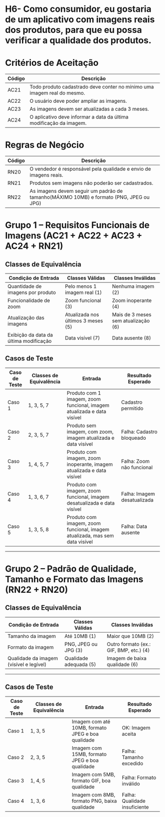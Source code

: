 # H6- **Como** consumidor, eu **gostaria** de um aplicativo com imagens reais dos produtos, **para que** eu possa verificar a qualidade dos produtos.

# Critérios de Aceitação

| Código | Descrição |
|--------|-----------|
| AC21   | Todo produto cadastrado deve conter no mínimo uma imagem real do mesmo. |
| AC22   | O usuário deve poder ampliar as imagens. |
| AC23   | As imagens devem ser atualizadas a cada 3 meses. |
| AC24   | O aplicativo deve informar a data da última modificação da imagem. |

# Regras de Negócio

| Código | Descrição |
|--------|-----------|
| RN20   | O vendedor é responsável pela qualidade e envio de imagens reais. |
| RN21   | Produtos sem imagens não poderão ser cadastrados. |
| RN22   | As imagens devem seguir um padrão de tamanho(MÁXIMO 10MB) e formato (PNG, JPEG ou JPG) |


#  Grupo 1 – Requisitos Funcionais de Imagens (AC21 + AC22 + AC23 + AC24 + RN21)

## Classes de Equivalência

| Condição de Entrada                      | Classes Válidas                                | Classes Inválidas                            |
|------------------------------------------|----------------------------------------------|---------------------------------------------|
| Quantidade de imagens por produto        | Pelo menos 1 imagem real (1)                 | Nenhuma imagem (2)                          |
| Funcionalidade de zoom                   | Zoom funcional (3)                           | Zoom inoperante (4)                         |
| Atualização das imagens                  | Atualizada nos últimos 3 meses (5)           | Mais de 3 meses sem atualização (6)         |
| Exibição da data da última modificação   | Data visível (7)                             | Data ausente (8)                            |

## Casos de Teste

| Caso de Teste | Classes de Equivalência | Entrada                                                                 | Resultado Esperado                     |
|---------------|-------------------------|------------------------------------------------------------------------|---------------------------------------|
| Caso 1        | 1, 3, 5, 7              | Produto com 1 imagem, zoom funcional, imagem atualizada e data visível | Cadastro permitido                    |
| Caso 2        | 2, 3, 5, 7              | Produto sem imagem, com zoom, imagem atualizada e data visível         | Falha: Cadastro bloqueado             |
| Caso 3        | 1, 4, 5, 7              | Produto com imagem, zoom inoperante, imagem atualizada e data visível  | Falha: Zoom não funcional             |
| Caso 4        | 1, 3, 6, 7              | Produto com imagem, zoom funcional, imagem desatualizada e data visível | Falha: Imagem desatualizada          |
| Caso 5        | 1, 3, 5, 8              | Produto com imagem, zoom funcional, imagem atualizada, mas sem data visível | Falha: Data ausente               |

---

# Grupo 2 – Padrão de Qualidade, Tamanho e Formato das Imagens (RN22 + RN20)

## Classes de Equivalência

| Condição de Entrada                      | Classes Válidas        | Classes Inválidas                |
|------------------------------------------|------------------------|----------------------------------|
| Tamanho da imagem                        | Até 10MB (1)           | Maior que 10MB (2)               |
| Formato da imagem                        | PNG, JPEG ou JPG (3)   | Outro formato (ex.: GIF, BMP, etc.) (4) |
| Qualidade da imagem (visível e legível)  | Qualidade adequada (5) | Imagem de baixa qualidade (6)    |

---

## Casos de Teste

| Caso de Teste | Classes de Equivalência | Entrada                                      | Resultado Esperado        |
|---------------|-------------------------|---------------------------------------------|---------------------------|
| Caso 1        | 1, 3, 5                 | Imagem com até 10MB, formato JPEG e boa qualidade | OK: Imagem aceita         |
| Caso 2        | 2, 3, 5                 | Imagem com 15MB, formato JPEG e boa qualidade    | Falha: Tamanho excedido   |
| Caso 3        | 1, 4, 5                 | Imagem com 5MB, formato GIF, boa qualidade       | Falha: Formato inválido   |
| Caso 4        | 1, 3, 6                 | Imagem com 8MB, formato PNG, baixa qualidade     | Falha: Qualidade insuficiente |
